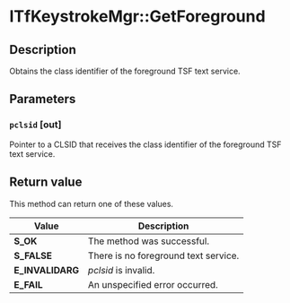 # ITfKeystrokeMgr::GetForeground

## Description

Obtains the class identifier of the foreground TSF text service.

## Parameters

### `pclsid` [out]

Pointer to a CLSID that receives the class identifier of the foreground TSF text service.

## Return value

This method can return one of these values.

| Value | Description |
| --- | --- |
| **S_OK** | The method was successful. |
| **S_FALSE** | There is no foreground text service. |
| **E_INVALIDARG** | *pclsid* is invalid. |
| **E_FAIL** | An unspecified error occurred. |